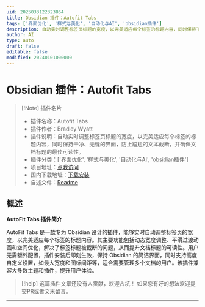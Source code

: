 ```yaml
---
uid: 2025033122323864
title: Obsidian 插件：Autofit Tabs
tags: ['界面优化', '样式与美化', '自动化与AI', 'obsidian插件']
description: 自动实时调整标签页标题的宽度，以完美适应每个标签的标题内容，同时保持干净、无缝的界面，防止尴尬的文本截断，并确保文档标题的最佳可读性。
author: AI
type: auto
draft: false
editable: false
modified: 20240101000000
---
```


# Obsidian 插件：Autofit Tabs

> [!Note] 插件名片
> - 插件名称：Autofit Tabs
> - 插件作者：Bradley Wyatt
> - 插件说明：自动实时调整标签页标题的宽度，以完美适应每个标签的标题内容，同时保持干净、无缝的界面，防止尴尬的文本截断，并确保文档标题的最佳可读性。
> - 插件分类：['界面优化', '样式与美化', '自动化与AI', 'obsidian插件']
> - 项目地址：[点我访问](https://github.com/bwya77/autofit-tabs)
> - 国内下载地址：[下载安装](https://pkmer.cn/products/plugin/pluginMarket/?autofit-tabs)
> - 自述文件：[Readme](https://ghproxy.net/https://raw.githubusercontent.com/bwya77/autofit-tabs/main/README.md)



## 概述

**AutoFit Tabs 插件简介**

AutoFit Tabs 是一款专为 Obsidian 设计的插件，能够实时自动调整标签页的宽度，以完美适应每个标签的标题内容。其主要功能包括动态宽度调整、平滑过渡动画和空间优化，解决了标签标题被截断的问题，从而提升文档标题的可读性。用户无需额外配置，插件安装后即刻生效，保持 Obsidian 的简洁界面，同时支持高度自定义设置，如最大宽度和图标间距等，适合需要管理多个文档的用户。该插件兼容大多数主题和插件，提升用户体验。


> [!help] 
> 这篇插件文章还没有人贡献，欢迎占坑！
> 如果您有好的想法欢迎提交PR或者文末留言。
> 

---



